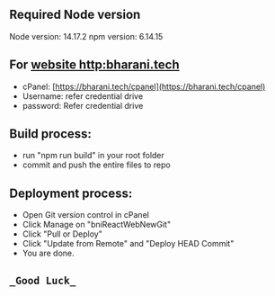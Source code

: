 ## Required Node version

Node version: 14.17.2
npm version: 6.14.15

## For [website http:bharani.tech](http:bharani.tech)
- cPanel: [https://bharani.tech/cpanel](https://bharani.tech/cpanel)
- Username: refer credential drive
- password: Refer credential drive

## Build process:
- run "npm run build" in your root folder
- commit and push the entire files to repo

## Deployment process:
- Open Git version control in cPanel
- Click Manage on "bniReactWebNewGit"
- Click "Pull or Deploy"
- Click "Update from Remote" and "Deploy HEAD Commit"
- You are done.

## `_Good Luck_`
